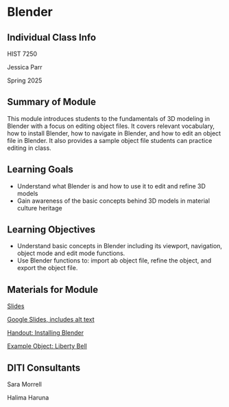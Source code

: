# Blender


## Individual Class Info
HIST 7250

Jessica Parr

Spring 2025

## Summary of Module
This module introduces students to the fundamentals of 3D modeling in Blender with a focus on editing object files. It covers relevant vocabulary, how to install Blender, how to navigate in Blender, and how to edit an object file in Blender. It also provides a sample object file students can practice editing in class. 


## Learning Goals
- Understand what Blender is and how to use it to edit and refine 3D models
- Gain awareness of the basic concepts behind 3D models in material culture heritage

## Learning Objectives
- Understand basic concepts in Blender including its viewport, navigation, object mode and edit mode functions.
- Use Blender functions to: import ab object file, refine the object, and export the object file.

## Materials for Module
[Slides](https://github.com/NULabNortheastern/digitalassignmentshowcase/blob/main/multi-domain-modules/sp25-parr-hist7250-blender/SP25-Parr-HIST7250-Blender-Slides.pdf)

[Google Slides, includes alt text](https://docs.google.com/presentation/d/1K5BcML0k9inMXexIcqCOayrh99seQaqiHZORgfKKatY/edit?usp=sharing)

[Handout: Installing Blender](https://docs.google.com/document/d/1GTL01jjwLAEcAafnlTL9ZzUqgDmhMaKdPujhFI1fxFY/edit?usp=sharing)

[Example Object: Liberty Bell](https://github.com/NULabNortheastern/digitalassignmentshowcase/blob/main/multi-domain-modules/sp25-parr-hist7250-blender/Liberty_Bell.obj)

## DITI Consultants
Sara Morrell

Halima Haruna
